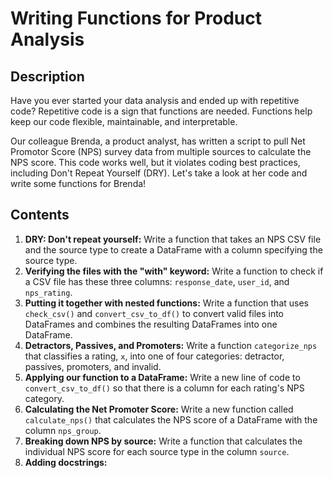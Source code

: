 # Writing Functions for Product Analysis
## Description
Have you ever started your data analysis and ended up with repetitive code? Repetitive code is a sign that functions are needed. Functions help keep our code flexible, maintainable, and interpretable.

Our colleague Brenda, a product analyst, has written a script to pull Net Promotor Score (NPS) survey data from multiple sources to calculate the NPS score. This code works well, but it violates coding best practices, including Don't Repeat Yourself (DRY). Let's take a look at her code and write some functions for Brenda! 
## Contents
1. **DRY: Don't repeat yourself:** Write a function that takes an NPS CSV file and the source type to create a DataFrame with a column specifying the source type.
2. **Verifying the files with the "with" keyword:** Write a function to check if a CSV file has these three columns: `response_date`, `user_id`, and `nps_rating`.
3. **Putting it together with nested functions:** Write a function that uses `check_csv()` and `convert_csv_to_df()` to convert valid files into DataFrames and combines the resulting DataFrames into one DataFrame.
4. **Detractors, Passives, and Promoters:** Write a function `categorize_nps` that classifies a rating, `x`, into one of four categories: detractor, passives, promoters, and invalid.
5. **Applying our function to a DataFrame:** Write a new line of code to `convert_csv_to_df()` so that there is a column for each rating's NPS category.
6. **Calculating the Net Promoter Score:** Write a new function called `calculate_nps()` that calculates the NPS score of a DataFrame with the column `nps_group`.
7. **Breaking down NPS by source:** Write a function that calculates the individual NPS score for each source type in the column `source`.
8. **Adding docstrings:**
